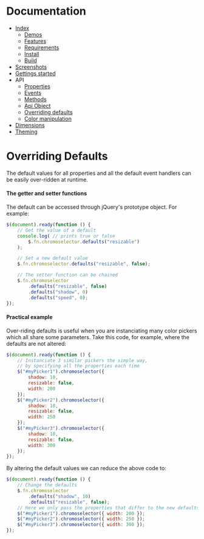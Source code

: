 # Documentation
- [Index](../README.md)
  - [Demos](../README.md#demos)
  - [Features](../README.md#features)
  - [Requirements](../README.md#requirements)
  - [Install](../README.md#install)
  - [Build](../README.md#build)
- [Screenshots](screenshots.md#screenshots)
- [Gettings started](getting-started.md#getting-started)
- API
  - [Properties](properties.md#properties)
  - [Events](events.md#events)
  - [Methods](methods.md#methods)
  - [Api Object](api-object.md#api-object)
  - [Overriding defaults](defaults.md#overriding-defaults)
  - [Color manipulation](color.md#color-manipulation)
- [Dimensions](dimensions.md#dimensions)
- [Theming](theming.md#theming)

# Overriding Defaults
The default values for all properties and all the default event handlers can be easily over-ridden at runtime.

#### The getter and setter functions
The default can be accessed through jQuery's prototype object. For example:
```js
$(document).ready(function () {
    // Get the value of a default
    console.log( // prints true or false
        $.fn.chromoselector.defaults("resizable")
    );

    // Set a new default value
    $.fn.chromoselector.defaults("resizable", false);

    // The setter function can be chained
    $.fn.chromoselector
        .defaults("resizable", false)
        .defaults("shadow", 0)
        .defaults("speed", 0);
});
```

#### Practical example
Over-riding defaults is useful when you are instanciating many color pickers which all share some parameters. Take this code, for example, where the defaults are not altered:
```js
$(document).ready(function () {
    // Instanciate 3 similar pickers the simple way,
    // by specifying all the properties each time
    $("#myPicker1").chromoselector({
        shadow: 10,
        resizable: false,
        width: 200
    });
    $("#myPicker2").chromoselector({
        shadow: 10,
        resizable: false,
        width: 250
    });
    $("#myPicker3").chromoselector({
        shadow: 10,
        resizable: false,
        width: 300
    });
});
```

By altering the default values we can reduce the above code to:
```js
$(document).ready(function () {
    // Change the defaults
    $.fn.chromoselector
        .defaults("shadow", 10)
        .defaults("resizable", false);
    // Here we only pass the properties that differ to the new defaults
    $("#myPicker1").chromoselector({ width: 200 });
    $("#myPicker2").chromoselector({ width: 250 });
    $("#myPicker3").chromoselector({ width: 300 });
});
```